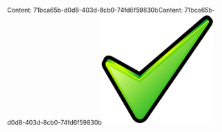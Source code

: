 <span data-ttu-id="fe757-101">Content: 71bca65b-d0d8-403d-8cb0-74fd6f59830b</span><span class="sxs-lookup"><span data-stu-id="fe757-101">Content: 71bca65b-d0d8-403d-8cb0-74fd6f59830b</span></span>![Bild](34c2d26f-d562-41e2-be26-6608e0f81602.png)
